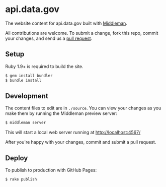 # api.data.gov

The website content for api.data.gov built with [Middleman](http://middlemanapp.com).

All contributions are welcome. To submit a change, fork this repo, commit your changes, and send us a [pull request](https://help.github.com/articles/using-pull-requests).

## Setup

Ruby 1.9+ is required to build the site.

```sh
$ gem install bundler
$ bundle install
```

## Development

The content files to edit are in `./source`. You can view your changes as you make them by running the Middleman preview server:

```sh
$ middleman server
```

This will start a local web server running at [http://localhost:4567/](http://localhost:4567/)

After you're happy with your changes, commit and submit a pull request.

## Deploy

To publish to production with GitHub Pages:

```sh
$ rake publish
```
